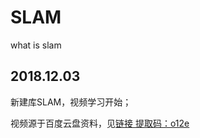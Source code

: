 # SLAM

what is slam

## 2018.12.03

新建库SLAM，视频学习开始；

视频源于百度云盘资料，见[链接 提取码：o12e](https://pan.baidu.com/s/1NWnVoebOc9cdH5V_OAQZYQ)